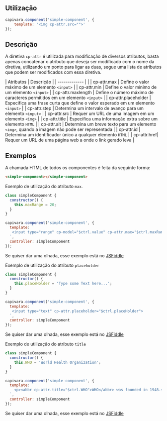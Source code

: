 ## Utilização

```js
capivara.component('simple-component', {
    template: '<img cp-attr.src="">'
});
```

## Descrição

A diretiva `cp-attr` é utilizada para modificação de diversos atributos, basta apenas concatenar o atributo que deseja ser modificado com o nome da diretiva, utilizando um ponto para ligar as duas, segue uma lista de atributos que podem ser modificados com essa diretiva.

| Atributos        | Descrição |
| -------------    | |
| cp-attr.max      | Define o valor máximo de um elemento `<input>` |
| cp-attr.min      | Define o valor mínimo de um elemento `<input>` |
| cp-attr.maxlength | Define o número máximo de caracteres permitidos em um elemento `<input>` |
| cp-attr.placeholder | Especifica uma frase curta que define o valor esperado em um elemento `<input>` |
| cp-attr.step | Determina um intervalo de avanço para um elemento `<input>` |
| cp-attr.src | Requer um URL de uma imagem em um elemento `<img>` |
| cp-attr.title | Especifica uma informação extra sobre um elemento `HTML` |
| cp-attr.alt | Determina um breve texto para um elemento `<img>`, quando a imagem não pode ser representada |
| cp-attr.id | Determina um identificador único a qualquer elemento `HTML` |
| cp-attr.href| Requer um URL de uma página web a onde o link gerado leva |

## Exemplos

A chamada HTML de todos os componentes é feita da seguinte forma:

```HTML
<simple-component></simple-component>
```

Exemplo de utilização do atributo `max`.

```js
class simpleComponent {
  constructor() {
    this.maxRange = 20;
  }
}

capivara.component('simple-component', {
  template: `
   <input type="range" cp-model="$ctrl.value" cp-attr.max="$ctrl.maxRange">
  `,
  controller: simpleComponent
});
```
Se quiser dar uma olhada, esse exemplo está no [JSFiddle](https://jsfiddle.net/zf8gqh0d/77/)

Exemplo de utilização do atributo `placeholder`

```js
class simpleComponent {
  constructor() {
    this.placeHolder = 'Type some Text here...';
  }
}

capivara.component('simple-component', {
  template: `
   <input type="text" cp-attr.placeholder="$ctrl.placeHolder">
  `,
  controller: simpleComponent
});
```
Se quiser dar uma olhada, esse exemplo está no [JSFiddle](https://jsfiddle.net/zf8gqh0d/76/)

Exemplo de utilização do atributo `title`

```js
class simpleComponent {
  constructor() {
    this.WHO = 'World Health Organization';
  }
}

capivara.component('simple-component', {
  template: `
    <p><abbr cp-attr.title="$ctrl.WHO">WHO</abbr> was founded in 1948.</p>
  `,
  controller: simpleComponent
});
```

Se quiser dar uma olhada, esse exemplo está no [JSFiddle](https://jsfiddle.net/zf8gqh0d/50/)
